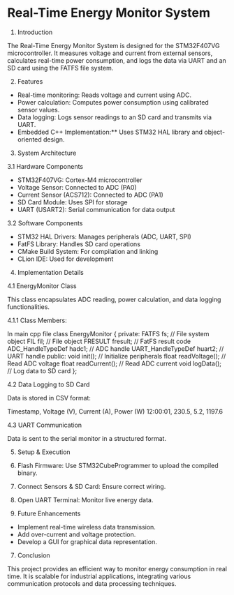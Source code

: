 # Real-Time Energy Monitor System
1. Introduction

The Real-Time Energy Monitor System is designed for the STM32F407VG microcontroller. It measures voltage and current from external sensors, calculates real-time power consumption, and logs the data via UART and an SD card using the FATFS file system.

2. Features

- Real-time monitoring: Reads voltage and current using ADC.
- Power calculation: Computes power consumption using calibrated sensor values.
- Data logging: Logs sensor readings to an SD card and transmits via UART.
- Embedded C++ Implementation:** Uses STM32 HAL library and object-oriented design.

3. System Architecture

3.1 Hardware Components

- STM32F407VG: Cortex-M4 microcontroller
- Voltage Sensor: Connected to ADC (PA0)
- Current Sensor (ACS712): Connected to ADC (PA1)
- SD Card Module: Uses SPI for storage
- UART (USART2): Serial communication for data output

3.2 Software Components

- STM32 HAL Drivers: Manages peripherals (ADC, UART, SPI)
- FatFS Library: Handles SD card operations
- CMake Build System: For compilation and linking
- CLion IDE: Used for development

4. Implementation Details

4.1 EnergyMonitor Class

This class encapsulates ADC reading, power calculation, and data logging functionalities.

4.1.1 Class Members:

In main cpp file
class EnergyMonitor {
private:
    FATFS fs;              // File system object
    FIL fil;               // File object
    FRESULT fresult;       // FatFS result code
    ADC_HandleTypeDef hadc1; // ADC handle
    UART_HandleTypeDef huart2; // UART handle
public:
    void init();             // Initialize peripherals
    float readVoltage();     // Read ADC voltage
    float readCurrent();     // Read ADC current
    void logData();          // Log data to SD card
};


4.2 Data Logging to SD Card

Data is stored in CSV format:

Timestamp, Voltage (V), Current (A), Power (W)
12:00:01, 230.5, 5.2, 1197.6


4.3 UART Communication

Data is sent to the serial monitor in a structured format.

5. Setup & Execution

1. Flash Firmware: Use STM32CubeProgrammer to upload the compiled binary.
2. Connect Sensors & SD Card: Ensure correct wiring.
3. Open UART Terminal: Monitor live energy data.

6. Future Enhancements

- Implement real-time wireless data transmission.
- Add over-current and voltage protection.
- Develop a GUI for graphical data representation.

7. Conclusion

This project provides an efficient way to monitor energy consumption in real time. It is scalable for industrial applications, integrating various communication protocols and data processing techniques.
